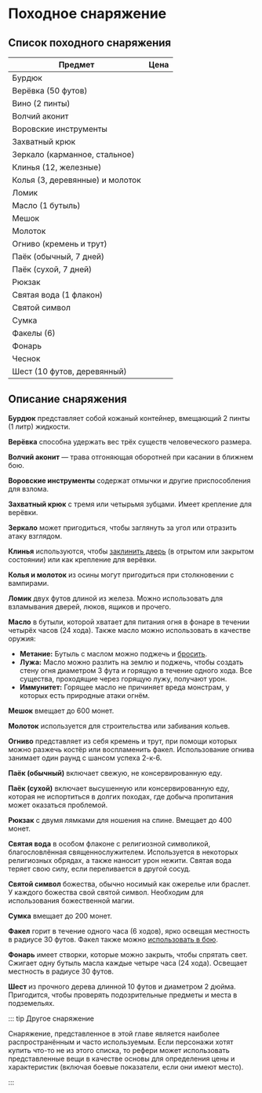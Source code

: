 # Походное снаряжение

## Список походного снаряжения

| Предмет                         |      Цена       |
| ------------------------------- | :-------------: |
| Бурдюк                          | <Coin v="1" />  |
| Верёвка (50 футов)              | <Coin v="1" />  |
| Вино (2 пинты)                  | <Coin v="1" />  |
| Волчий аконит                   | <Coin v="10" /> |
| Воровские инструменты           | <Coin v="25" /> |
| Захватный крюк                  | <Coin v="25" /> |
| Зеркало (карманное, стальное)   | <Coin v="5" />  |
| Клинья (12, железные)           | <Coin v="1" />  |
| Колья (3, деревянные) и молоток | <Coin v="3" />  |
| Ломик                           | <Coin v="10" /> |
| Масло (1 бутыль)                | <Coin v="2" />  |
| Мешок                           | <Coin v="2" />  |
| Молоток                         | <Coin v="2" />  |
| Огниво (кремень и трут)         | <Coin v="3" />  |
| Паёк (обычный, 7 дней)          | <Coin v="5" />  |
| Паёк (сухой, 7 дней)            | <Coin v="15" /> |
| Рюкзак                          | <Coin v="5" />  |
| Святая вода (1 флакон)          | <Coin v="25" /> |
| Святой символ                   | <Coin v="25" /> |
| Сумка                           | <Coin v="1" />  |
| Факелы (6)                      | <Coin v="1" />  |
| Фонарь                          | <Coin v="10" /> |
| Чеснок                          | <Coin v="5" />  |
| Шест (10 футов, деревянный)     | <Coin v="1" />  |

## Описание снаряжения

**Бурдюк** представляет собой кожаный контейнер, вмещающий 2 пинты (1 литр) жидкости.

**Верёвка** способна удержать вес трёх существ человеческого размера.

**Волчий аконит** — трава отгоняющая оборотней при касании в ближнем бою.

**Воровские инструменты** содержат отмычки и другие приспособления для взлома.

**Захватный крюк** с тремя или четырьмя зубцами. Имеет крепление для верёвки.

**Зеркало** может пригодиться, чтобы заглянуть за угол или отразить атаку взглядом.

**Клинья** используются, чтобы [заклинить дверь](../../adventures/adventuring/dungeon-adventuring.md#заклинившие-двери) (в отрытом или закрытом состоянии) или как крепление для верёвки.

**Колья и молоток** из осины могут пригодиться при столкновении с вампирами.

**Ломик** двух футов длиной из железа. Можно использовать для взламывания дверей, люков, ящиков и прочего.

**Масло** в бутыли, которой хватает для питания огня в фонаре в течении четырёх часов (24 хода). Также масло можно использовать в качестве оружия:

- **Метание:** Бутыль с маслом можно поджечь и [бросить](../equipment/weapons-and-armour.md#свойства-оружия).
- **Лужа:** Масло можно разлить на землю и поджечь, чтобы создать стену огня диаметром 3 фута и горящую в течение одного хода. Все существа, проходящие через горящую лужу, получают урон.
- **Иммунитет:** Горящее масло не причиняет вреда монстрам, у которых есть природные атаки огнём.

**Мешок** вмещает до 600 монет.

**Молоток** используется для строительства или забивания кольев.

**Огниво** представляет из себя кремень и трут, при помощи которых можно разжечь костёр или воспламенить факел. Использование огнива занимает один раунд с шансом успеха 2-к-6.

**Паёк (обычный)** включает свежую, не консервированную еду.

**Паёк (сухой)** включает высушенную или консервированную еду, которая не испортиться в долгих походах, где добыча пропитания может оказаться проблемой.

**Рюкзак** с двумя лямками для ношения на спине. Вмещает до 400 монет.

**Святая вода** в особом флаконе с религиозной символикой, благословлённая священнослужителем. Используется в некоторых религиозных обрядах, а также наносит урон нежити. Святая вода теряет свою силу, если переливается в другой сосуд.

**Святой символ** божества, обычно носимый как ожерелье или браслет. У каждого божества свой святой символ. Необходим для использования божественной магии.

**Сумка** вмещает до 200 монет.

**Факел** горит в течение одного часа (6 ходов), ярко освещая местность в радиусе 30 футов. Факел также можно [использовать в бою](../../adventures/encounters/combat.md).

**Фонарь** имеет створки, которые можно закрыть, чтобы спрятать свет. Сжигает одну бутыль масла каждые четыре часа (24 хода). Освещает местность в радиусе 30 футов.

**Шест** из прочного дерева длинной 10 футов и диаметром 2 дюйма. Пригодится, чтобы проверять подозрительные предметы и места в подземельях.

::: tip Другое снаряжение

Снаряжение, представленное в этой главе является наиболее распространённым и часто используемым. Если персонажи хотят купить что-то не из этого списка, то рефери может использовать представленные вещи в качестве основы для определения цены и характеристик (включая боевые показатели, если они имеют место).

:::

